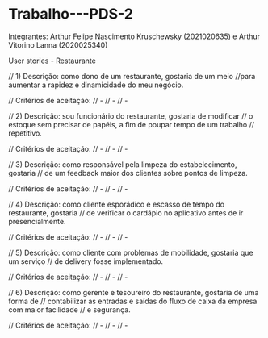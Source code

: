 # Trabalho---PDS-2

Integrantes: Arthur Felipe Nascimento Kruschewsky (2021020635) e Arthur Vitorino Lanna (2020025340)

User stories - Restaurante

// 1) Descrição: como dono de um restaurante, gostaria de um meio 
//para aumentar a rapidez e dinamicidade do meu negócio.

// Critérios de aceitação:
// -
// -
// -

// 2) Descrição: sou funcionário do restaurante, gostaria de modificar
// o estoque sem precisar de papéis, a fim de poupar tempo de um trabalho
// repetitivo.

// Critérios de aceitação:
// -
// -
// -

// 3) Descrição: como responsável pela limpeza do estabelecimento, gostaria
// de um feedback maior dos clientes sobre pontos de limpeza.

// Critérios de aceitação:
// -
// -
// -

// 4) Descrição: como cliente esporádico e escasso de tempo do restaurante, gostaria 
// de verificar o cardápio no aplicativo antes de ir presencialmente.

// Critérios de aceitação:
// -
// -
// -

// 5) Descrição: como cliente com problemas de mobilidade, gostaria que um serviço
// de delivery fosse implementado.

// Critérios de aceitação:
// -
// -
// -

// 6) Descrição: como gerente e tesoureiro do restaurante, gostaria de uma forma de 
// contabilizar as entradas e saídas do fluxo de caixa da empresa com maior facilidade
// e segurança.

// Critérios de aceitação:
// -
// -
// -
